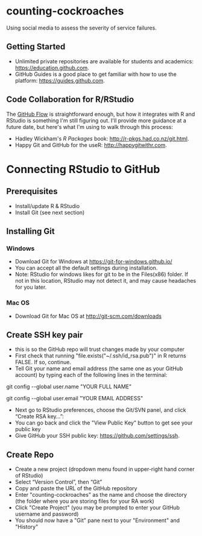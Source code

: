 # counting-cockroaches
Using social media to assess the severity of service failures.

## Getting Started
* Unlimited private repositories are available for students and academics: https://education.github.com.
* GitHub Guides is a good place to get familiar with how to use the platform: https://guides.github.com.

## Code Collaboration for R/RStudio
The [GitHub Flow](https://guides.github.com/introduction/flow/) is straightforward enough, but how it integrates with R and RStudio is something I'm still figuring out. I'll provide more guidance at a future date, but here's what I'm using to walk through this process:

* Hadley Wickham's *R Packages* book: http://r-pkgs.had.co.nz/git.html.
* Happy Git and GitHub for the useR: http://happygitwithr.com.

# Connecting RStudio to GitHub
## Prerequisites
* Install/update R & RStudio
* Install Git (see next section)

## Installing Git
### Windows
* Download Git for Windows at https://git-for-windows.github.io/
* You can accept all the default settings during installation.
* Note: RStudio for windows likes for git to be in the Files(x86) folder. If not in this location, RStudio may not detect it, and may cause headaches for you later.
### Mac OS
* Download Git for Mac OS at http://git-scm.com/downloads

## Create SSH key pair
* this is so the GitHub repo will trust changes made by your computer
* First check that running "file.exists("~/.ssh/id_rsa.pub")" in R returns FALSE. If so, continue.
* Tell Git your name and email address (the same one as your GitHub account) by typing each of the following lines in the terminal:

git config --global user.name "YOUR FULL NAME"

git config --global user.email "YOUR EMAIL ADDRESS"

* Next go to RStudio preferences, choose the Git/SVN panel, and click “Create RSA key…”:
* You can go back and click the "View Public Key" button to get see your public key
* Give GitHub your SSH public key: https://github.com/settings/ssh.

## Create Repo
* Create a new project (dropdown menu found in upper-right hand corner of RStudio)
* Select “Version Control”, then “Git”
* Copy and paste the URL of the GitHub repository
* Enter "counting-cockroaches" as the name and choose the directory (the folder where you are storing files for your RA work)
* Click "Create Project" (you may be prompted to enter your GitHub username and password)
* You should now have a "Git" pane next to your "Environment" and "History"

